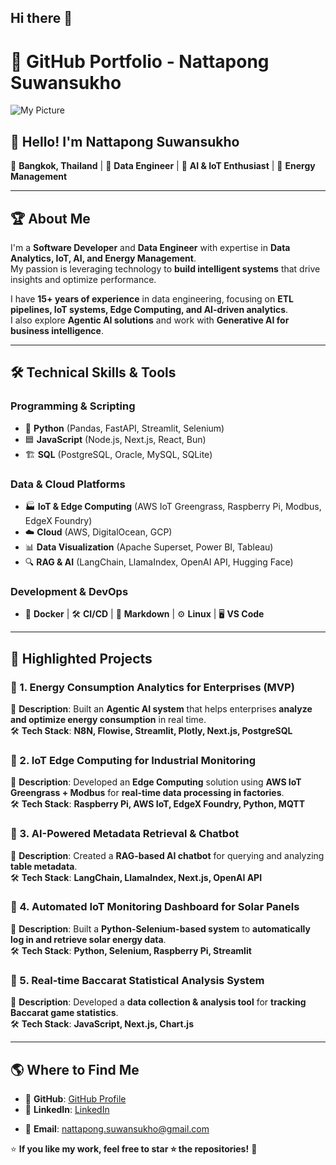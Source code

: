 ## Hi there 👋

# 🚀 GitHub Portfolio - Nattapong Suwansukho

![My Picture](https://pbs.twimg.com/profile_images/1802301266263236608/peytoL77_400x400.jpg)

## 👋 Hello! I'm Nattapong Suwansukho  
📍 **Bangkok, Thailand** | 🔹 **Data Engineer** | 🔹 **AI & IoT Enthusiast** | 🔹 **Energy Management**  

---

## 🏆 About Me  
I'm a **Software Developer** and **Data Engineer** with expertise in **Data Analytics, IoT, AI, and Energy Management**.  
My passion is leveraging technology to **build intelligent systems** that drive insights and optimize performance.  

I have **15+ years of experience** in data engineering, focusing on **ETL pipelines, IoT systems, Edge Computing, and AI-driven analytics**.  
I also explore **Agentic AI solutions** and work with **Generative AI for business intelligence**.  

---

## 🛠 Technical Skills & Tools  

### **Programming & Scripting**  
- 🐍 **Python** (Pandas, FastAPI, Streamlit, Selenium)  
- 🟦 **JavaScript** (Node.js, Next.js, React, Bun)  
- 🏗 **SQL** (PostgreSQL, Oracle, MySQL, SQLite)  

### **Data & Cloud Platforms**  
- 🏭 **IoT & Edge Computing** (AWS IoT Greengrass, Raspberry Pi, Modbus, EdgeX Foundry)  
- ☁️ **Cloud** (AWS, DigitalOcean, GCP)  
- 📊 **Data Visualization** (Apache Superset, Power BI, Tableau)  
- 🔍 **RAG & AI** (LangChain, LlamaIndex, OpenAI API, Hugging Face)  

### **Development & DevOps**  
- 🐳 **Docker** | 🛠 **CI/CD** | 📜 **Markdown** | ⚙️ **Linux** | 🖥️ **VS Code**  

---

## 📌 Highlighted Projects  

### 🔹 1. **Energy Consumption Analytics for Enterprises (MVP)**  
📌 **Description**: Built an **Agentic AI system** that helps enterprises **analyze and optimize energy consumption** in real time.  
🛠 **Tech Stack**: **N8N, Flowise, Streamlit, Plotly, Next.js, PostgreSQL**  

### 🔹 2. **IoT Edge Computing for Industrial Monitoring**  
📌 **Description**: Developed an **Edge Computing** solution using **AWS IoT Greengrass + Modbus** for **real-time data processing in factories**.  
🛠 **Tech Stack**: **Raspberry Pi, AWS IoT, EdgeX Foundry, Python, MQTT**  

### 🔹 3. **AI-Powered Metadata Retrieval & Chatbot**  
📌 **Description**: Created a **RAG-based AI chatbot** for querying and analyzing **table metadata**.  
🛠 **Tech Stack**: **LangChain, LlamaIndex, Next.js, OpenAI API**  

### 🔹 4. **Automated IoT Monitoring Dashboard for Solar Panels**  
📌 **Description**: Built a **Python-Selenium-based system** to **automatically log in and retrieve solar energy data**.  
🛠 **Tech Stack**: **Python, Selenium, Raspberry Pi, Streamlit**  

### 🔹 5. **Real-time Baccarat Statistical Analysis System**  
📌 **Description**: Developed a **data collection & analysis tool** for **tracking Baccarat game statistics**.  
🛠 **Tech Stack**: **JavaScript, Next.js, Chart.js**  

---

## 🌎 Where to Find Me  
- 🔗 **GitHub**: [GitHub Profile](https://github.com/teh72)  
- 💼 **LinkedIn**: [LinkedIn](https://www.linkedin.com/in/nattapong-suwansukho-7746b961/)  
<!-- - 🌐 **Portfolio Website**: *(Add your Portfolio Website here if available)*  -->
- 📧 **Email**: [nattapong.suwansukho@gmail.com](mailto:nattapong.suwansukho@gmail.com)  

⭐ **If you like my work, feel free to star ⭐ the repositories!** 🚀  

<!--
**teh72/teh72** is a ✨ _special_ ✨ repository because its `README.md` (this file) appears on your GitHub profile.

Here are some ideas to get you started:

- 🔭 I’m currently working on ...
- 🌱 I’m currently learning ...
- 👯 I’m looking to collaborate on ...
- 🤔 I’m looking for help with ...
- 💬 Ask me about ...
- 📫 How to reach me: ...
- 😄 Pronouns: ...
- ⚡ Fun fact: ...
-->
